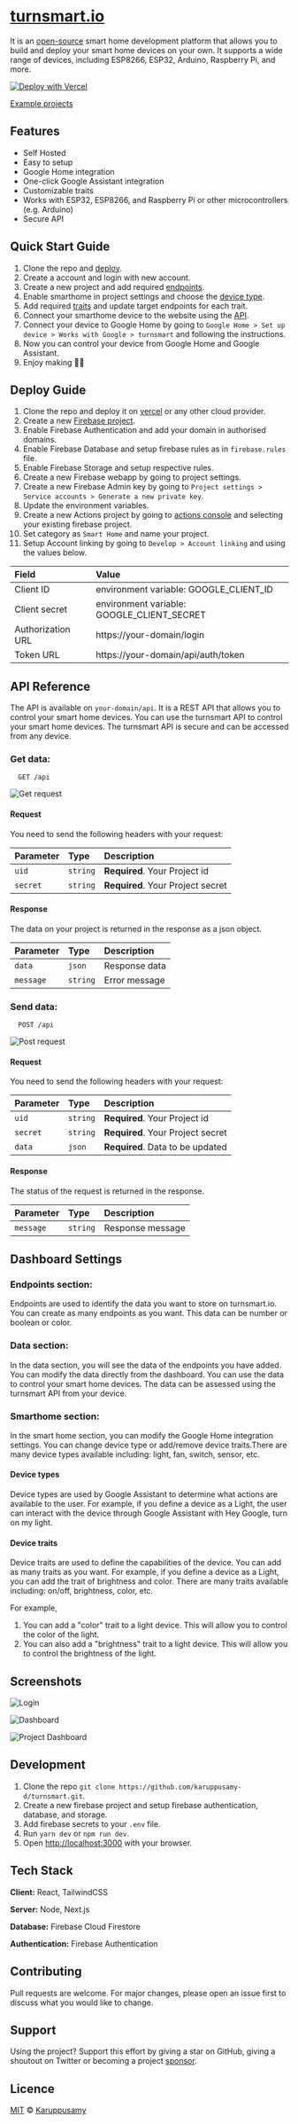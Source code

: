 # [turnsmart.io](https://io.karuppusamy.me)

It is an [open-source](https://github.com/karuppusamy-d/turnsmart) smart home development platform that allows you to build and deploy your smart home devices on your own. It supports a wide range of devices, including ESP8266, ESP32, Arduino, Raspberry Pi, and more.

[![Deploy with Vercel](https://vercel.com/button)](https://vercel.com/new/git/external?repository-url=https://github.com/karuppusamy-d/turnsmart)

[Example projects](https://github.com/karuppusamy-d/turnsmart-examples.git)

## Features

- Self Hosted
- Easy to setup
- Google Home integration
- One-click Google Assistant integration
- Customizable traits
- Works with ESP32, ESP8266, and Raspberry Pi or other microcontrollers (e.g. Arduino)
- Secure API

## Quick Start Guide

1. Clone the repo and [deploy](#deploy-guide).
1. Create a account and login with new account.
1. Create a new project and add required [endpoints](#endpoints-section).
1. Enable smarthome in project settings and choose the [device type](#device-type).
1. Add required [traits](#device-traits) and update target endpoints for each trait.
1. Connect your smarthome device to the website using the [API](#api-reference).
1. Connect your device to Google Home by going to `Google Home > Set up device > Works with Google > turnsmart` and following the instructions.
1. Now you can control your device from Google Home and Google Assistant.
1. Enjoy making 🧑‍💻

## Deploy Guide

1. Clone the repo and deploy it on [vercel](https://vercel.com/new/git/external?repository-url=https://github.com/karuppusamy-d/turnsmart) or any other cloud provider.
2. Create a new [Firebase project](https://console.firebase.google.com/).
3. Enable Firebase Authentication and add your domain in authorised domains.
4. Enable Firebase Database and setup firebase rules as in `firebase.rules` file.
5. Enable Firebase Storage and setup respective rules.
6. Create a new Firebase webapp by going to project settings.
7. Create a new Firebase Admin key by going to `Project settings > Service accounts > Generate a new private key`.
8. Update the environment variables.
9. Create a new Actions project by going to [actions console](https://console.actions.google.com/) and selecting your existing firebase project.
10. Set category as `Smart Home` and name your project.
11. Setup Account linking by going to `Develop > Account linking` and using the values below.

| Field             | Value                                      |
| :---------------- | :----------------------------------------- |
| Client ID         | environment variable: GOOGLE_CLIENT_ID     |
| Client secret     | environment variable: GOOGLE_CLIENT_SECRET |
| Authorization URL | https://your-domain/login                  |
| Token URL         | https://your-domain/api/auth/token         |

## API Reference

The API is available on `your-domain/api`. It is a REST API that allows you to control your smart home devices. You can use the turnsmart API to control your smart home devices. The turnsmart API is secure and can be accessed from any device.

### Get data:

```
  GET /api
```

![Get request](/public/images/demo/api-get.jpg)

#### Request

You need to send the following headers with your request:

| Parameter | Type     | Description                       |
| :-------- | :------- | :-------------------------------- |
| `uid`     | `string` | **Required**. Your Project id     |
| `secret`  | `string` | **Required**. Your Project secret |

#### Response

The data on your project is returned in the response as a json object.

| Parameter | Type     | Description   |
| :-------- | :------- | :------------ |
| `data`    | `json`   | Response data |
| `message` | `string` | Error message |

### Send data:

```
  POST /api
```

![Post request](/public/images/demo/api-post.jpg)

#### Request

You need to send the following headers with your request:

| Parameter | Type     | Description                       |
| :-------- | :------- | :-------------------------------- |
| `uid`     | `string` | **Required**. Your Project id     |
| `secret`  | `string` | **Required**. Your Project secret |
| `data`    | `json`   | **Required**. Data to be updated  |

#### Response

The status of the request is returned in the response.

| Parameter | Type     | Description      |
| :-------- | :------- | :--------------- |
| `message` | `string` | Response message |

## Dashboard Settings

### Endpoints section:

Endpoints are used to identify the data you want to store on turnsmart.io. You can create as many endpoints as you want. This data can be number or boolean or color.

### Data section:

In the data section, you will see the data of the endpoints you have added. You can modify the data directly from the dashboard. You can use the data to control your smart home devices. The data can be assessed using the turnsmart API from your device.

### Smarthome section:

In the smart home section, you can modify the Google Home integration settings. You can change device type or add/remove device traits.There are many device types available including: light, fan, switch, sensor, etc.

#### Device types

Device types are used by Google Assistant to determine what actions are available to the user. For example, if you define a device as a Light, the user can interact with the device through Google Assistant with Hey Google, turn on my light.

#### Device traits

Device traits are used to define the capabilities of the device. You can add as many traits as you want. For example, if you define a device as a Light, you can add the trait of brightness and color. There are many traits available including: on/off, brightness, color, etc.

For example,

1. You can add a "color" trait to a light device. This will allow you to control the color of the light.
1. You can also add a "brightness" trait to a light device. This will allow you to control the brightness of the light.

## Screenshots

![Login](/public/images/demo/login.jpeg)

![Dashboard](/public/images/demo/dashboard.jpeg)

![Project Dashboard](/public/images/demo/project-dashboard.jpeg)

## Development

1. Clone the repo `git clone https://github.com/karuppusamy-d/turnsmart.git`.
2. Create a new firebase project and setup firebase authentication, database, and storage.
3. Add firebase secrets to your `.env` file.
4. Run `yarn dev` or `npm run dev`.
5. Open [http://localhost:3000](http://localhost:3000) with your browser.

## Tech Stack

**Client:** React, TailwindCSS

**Server:** Node, Next.js

**Database:** Firebase Cloud Firestore

**Authentication:** Firebase Authentication

## Contributing

Pull requests are welcome. For major changes, please open an issue first to discuss what you would like to change.

## Support

Using the project? Support this effort by giving a star on GitHub, giving a shoutout on Twitter or becoming a project [sponsor](https://github.com/sponsors/karuppusamy-d).

## Licence

[MIT](https://github.com/karuppusamy-d/turnsmart/blob/main/LICENSE) © [Karuppusamy](https://karuppusamy.me)
